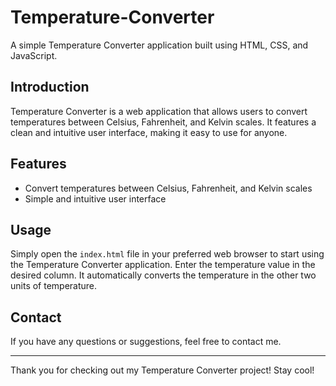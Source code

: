 # Temperature-Converter

A simple Temperature Converter application built using HTML, CSS, and JavaScript.

## Introduction

Temperature Converter is a web application that allows users to convert temperatures between Celsius, Fahrenheit, and Kelvin scales. It features a clean and intuitive user interface, making it easy to use for anyone.

## Features

- Convert temperatures between Celsius, Fahrenheit, and Kelvin scales
- Simple and intuitive user interface

## Usage

Simply open the `index.html` file in your preferred web browser to start using the Temperature Converter application. Enter the temperature value in the desired column. It automatically converts the temperature in the other two units of temperature. 

## Contact

If you have any questions or suggestions, feel free to contact me.

---

Thank you for checking out my Temperature Converter project! Stay cool!
